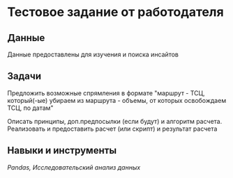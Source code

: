 # Тестовое задание от работодателя

## Данные

Данные предоставлены для изучения и поиска инсайтов

## Задачи

Предложить возможные спрямления в формате "маршрут - ТСЦ, который(-ые) убираем из маршрута - объемы, от которых освобождаем ТСЦ, по датам"

Описать принципы, доп.предпосылки (если будут) и алгоритм расчета.
Реализовать и предоставить расчет (или скрипт) и результат расчета

## Навыки и инструменты

*Pandas, Исследовательский анализ данных* 
